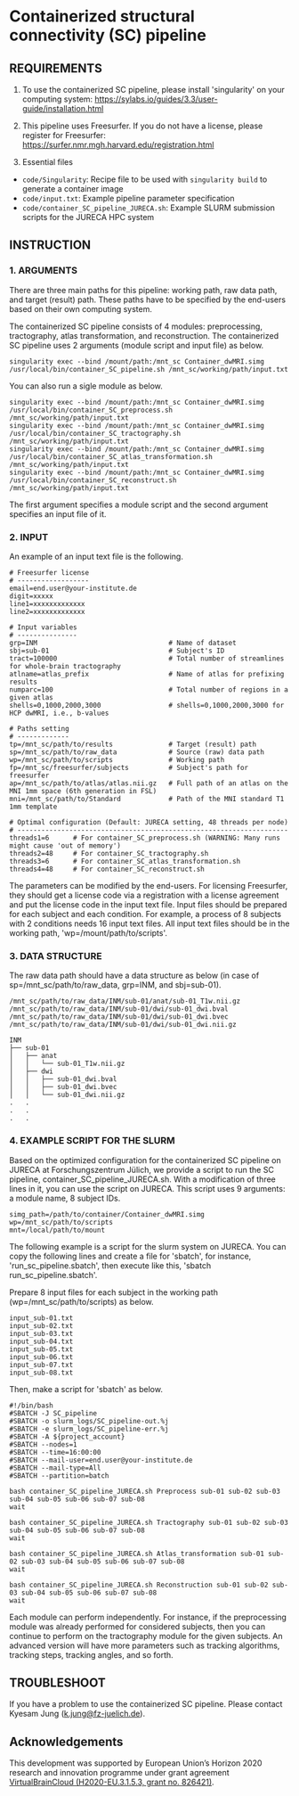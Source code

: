 # Containerized structural connectivity (SC) pipeline

## REQUIREMENTS

1. To use the containerized SC pipeline, please install 'singularity' on your computing system: https://sylabs.io/guides/3.3/user-guide/installation.html

2. This pipeline uses Freesurfer. If you do not have a license, please register for Freesurfer: https://surfer.nmr.mgh.harvard.edu/registration.html

3. Essential files

- `code/Singularity`: Recipe file to be used with `singularity build` to generate a container image
- `code/input.txt`: Example pipeline parameter specification
- `code/container_SC_pipeline_JURECA.sh`: Example SLURM submission scripts for the JURECA HPC system

## INSTRUCTION

### 1. ARGUMENTS

There are three main paths for this pipeline: working path, raw data path, and target (result) path. These paths have to be specified by the end-users based on their own computing system.

The containerized SC pipeline consists of 4 modules: preprocessing, tractography, atlas transformation, and reconstruction. The containerized SC pipeline uses 2 arguments (module script and input file) as below.

    singularity exec --bind /mount/path:/mnt_sc Container_dwMRI.simg /usr/local/bin/container_SC_pipeline.sh /mnt_sc/working/path/input.txt

You can also run a sigle module as below.

    singularity exec --bind /mount/path:/mnt_sc Container_dwMRI.simg /usr/local/bin/container_SC_preprocess.sh /mnt_sc/working/path/input.txt
    singularity exec --bind /mount/path:/mnt_sc Container_dwMRI.simg /usr/local/bin/container_SC_tractography.sh /mnt_sc/working/path/input.txt
    singularity exec --bind /mount/path:/mnt_sc Container_dwMRI.simg /usr/local/bin/container_SC_atlas_transformation.sh /mnt_sc/working/path/input.txt
    singularity exec --bind /mount/path:/mnt_sc Container_dwMRI.simg /usr/local/bin/container_SC_reconstruct.sh /mnt_sc/working/path/input.txt

The first argument specifies a module script and the second argument specifies an input file of it.

### 2. INPUT

An example of an input text file is the following.

    # Freesurfer license
    # ------------------
    email=end.user@your-institute.de
    digit=xxxxx
    line1=xxxxxxxxxxxxx
    line2=xxxxxxxxxxxxx

    # Input variables
    # ---------------
    grp=INM                                 # Name of dataset
    sbj=sub-01                              # Subject's ID
    tract=100000                            # Total number of streamlines for whole-brain tractography
    atlname=atlas_prefix                    # Name of atlas for prefixing results
    numparc=100                             # Total number of regions in a given atlas
    shells=0,1000,2000,3000                 # shells=0,1000,2000,3000 for HCP dwMRI, i.e., b-values

    # Paths setting
    # -------------
    tp=/mnt_sc/path/to/results              # Target (result) path
    sp=/mnt_sc/path/to/raw_data             # Source (raw) data path
    wp=/mnt_sc/path/to/scripts              # Working path
    fp=/mnt_sc/freesurfer/subjects          # Subject's path for freesurfer
    ap=/mnt_sc/path/to/atlas/atlas.nii.gz   # Full path of an atlas on the MNI 1mm space (6th generation in FSL)
    mni=/mnt_sc/path/to/Standard            # Path of the MNI standard T1 1mm template

    # Optimal configuration (Default: JURECA setting, 48 threads per node)
    # --------------------------------------------------------------------
    threads1=6      # For container_SC_preprocess.sh (WARNING: Many runs might cause 'out of memory')
    threads2=48     # For container_SC_tractography.sh
    threads3=6      # For container_SC_atlas_transformation.sh
    threads4=48     # For container_SC_reconstruct.sh

The parameters can be modified by the end-users. For licensing Freesurfer, they should get a license code via a registration with a license agreement and put the license code in the input text file. Input files should be prepared for each subject and each condition. For example, a process of 8 subjects with 2 conditions needs 16 input text files. All input text files should be in the working path, 'wp=/mount/path/to/scripts'.

### 3. DATA STRUCTURE

The raw data path should have a data structure as below (in case of sp=/mnt_sc/path/to/raw_data, grp=INM, and sbj=sub-01).

    /mnt_sc/path/to/raw_data/INM/sub-01/anat/sub-01_T1w.nii.gz
    /mnt_sc/path/to/raw_data/INM/sub-01/dwi/sub-01_dwi.bval
    /mnt_sc/path/to/raw_data/INM/sub-01/dwi/sub-01_dwi.bvec
    /mnt_sc/path/to/raw_data/INM/sub-01/dwi/sub-01_dwi.nii.gz
    
    INM
    ├── sub-01
    │   ├── anat
    │   │   └── sub-01_T1w.nii.gz
    │   ├── dwi
    │   │   ├── sub-01_dwi.bval
    │   │   ├── sub-01_dwi.bvec
    │   │   └── sub-01_dwi.nii.gz
    .   .
    .   .
    .   .

### 4. EXAMPLE SCRIPT FOR THE SLURM

Based on the optimized configuration for the containerized SC pipeline on JURECA
at Forschungszentrum Jülich, we provide a script to run the SC pipeline, container_SC_pipeline_JURECA.sh. With a modification of three lines in it, you can use the script on JURECA. This script uses 9 arguments: a module name, 8 subject IDs.

    simg_path=/path/to/container/Container_dwMRI.simg
    wp=/mnt_sc/path/to/scripts
    mnt=/local/path/to/mount

The following example is a script for the slurm system on JURECA. You can copy the following lines and create a file for 'sbatch', for instance, 'run_sc_pipeline.sbatch', then execute like this, 'sbatch run_sc_pipeline.sbatch'.

Prepare 8 input files for each subject in the working path (wp=/mnt_sc/path/to/scripts) as below.

    input_sub-01.txt
    input_sub-02.txt
    input_sub-03.txt
    input_sub-04.txt
    input_sub-05.txt
    input_sub-06.txt
    input_sub-07.txt
    input_sub-08.txt

Then, make a script for 'sbatch' as below.

    #!/bin/bash
    #SBATCH -J SC_pipeline
    #SBATCH -o slurm_logs/SC_pipeline-out.%j
    #SBATCH -e slurm_logs/SC_pipeline-err.%j
    #SBATCH -A ${project_account}
    #SBATCH --nodes=1
    #SBATCH --time=16:00:00
    #SBATCH --mail-user=end.user@your-institute.de
    #SBATCH --mail-type=All
    #SBATCH --partition=batch
    
    bash container_SC_pipeline_JURECA.sh Preprocess sub-01 sub-02 sub-03 sub-04 sub-05 sub-06 sub-07 sub-08
    wait
    
    bash container_SC_pipeline_JURECA.sh Tractography sub-01 sub-02 sub-03 sub-04 sub-05 sub-06 sub-07 sub-08
    wait
    
    bash container_SC_pipeline_JURECA.sh Atlas_transformation sub-01 sub-02 sub-03 sub-04 sub-05 sub-06 sub-07 sub-08
    wait
    
    bash container_SC_pipeline_JURECA.sh Reconstruction sub-01 sub-02 sub-03 sub-04 sub-05 sub-06 sub-07 sub-08
    wait

Each module can perform independently. For instance, if the preprocessing module was already performed for considered subjects, then you can continue to perform on the tractography module for the given subjects. An advanced version will have more parameters such as tracking algorithms, tracking steps, tracking angles, and so forth.

## TROUBLESHOOT

If you have a problem to use the containerized SC pipeline. Please contact Kyesam Jung (k.jung@fz-juelich.de).

## Acknowledgements

This development was supported by European Union’s Horizon 2020 research and innovation programme under grant agreement [VirtualBrainCloud (H2020-EU.3.1.5.3, grant no. 826421)](https://cordis.europa.eu/project/id/826421).
